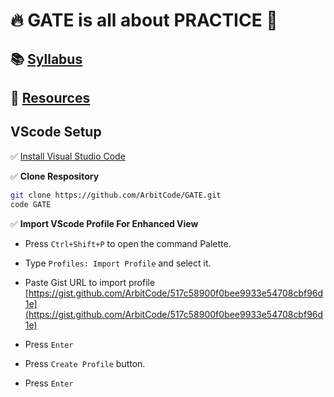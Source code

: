 # :fire: GATE is all about PRACTICE :crossed_fingers:

## :books: [Syllabus](syllabus.md#my-table)

## :traffic_light: [Resources](Resources.md)

## VScode Setup

✅ [Install Visual Studio Code](https://code.visualstudio.com/Download)

✅ **Clone Respository**

```bash
git clone https://github.com/ArbitCode/GATE.git
code GATE
```

✅ **Import VScode Profile For Enhanced View**  

- Press `Ctrl+Shift+P` to open the command Palette.  

- Type `Profiles: Import Profile` and select it.  

- Paste Gist URL to import profile [https://gist.github.com/ArbitCode/517c58900f0bee9933e54708cbf96d1e](https://gist.github.com/ArbitCode/517c58900f0bee9933e54708cbf96d1e)  

- Press `Enter`  

- Press `Create Profile` button.  

- Press `Enter`  
